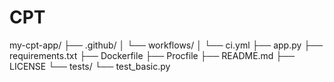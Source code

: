 # CPT
my-cpt-app/
├── .github/
│   └── workflows/
│       └── ci.yml
├── app.py
├── requirements.txt
├── Dockerfile
├── Procfile
├── README.md
├── LICENSE
└── tests/
    └── test_basic.py


 
